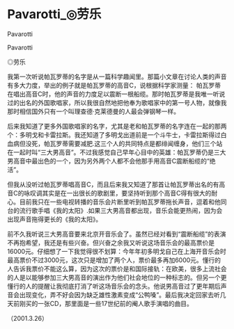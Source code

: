 # Pavarotti_◎劳乐

Pavarotti

Pavarotti

◎劳乐

我第一次听说帕瓦罗蒂的名字是从一篇科学趣闻里。那篇小文章在讨论人类的声音有多大力度，举出的例子就是帕瓦罗蒂的高音C，说根据科学家测量： 帕瓦罗蒂在唱出高音C时，他的声音的力度足以震断一根船缆。那时帕瓦罗蒂是我唯一听说过的出名的外国歌唱家，所以我很自然地把他奉为歌唱家中的第一号人物，就像我那时相信国外只有一个叫理查德·克莱德曼的人最会弹钢琴一样。

后来我知道了更多外国歌唱家的名字，尤其是老和帕瓦罗蒂的名字连在一起的那两个：多明戈和卡雷拉斯。我还知道了多明戈出道前是一个斗牛士，卡雷拉斯得过白血病但没死，帕瓦罗蒂需要减肥.这三个人的共同特点是都绯闻缠身，他们三个站在一起时叫“三大男高音”。不过我感觉自己早年心目中的英雄：帕瓦罗蒂仍是三大男高音中最出色的一个，因为另外两个人都不会他那手用高音C震断船缆的“绝活”。

但我从没听过帕瓦罗蒂唱高音C，而且后来我又知道了那首让帕瓦罗蒂出名的有高音C的咏叹调其实是在一出很长的歌剧里，要坚持听到那个高音C得有很大的耐心。目前我只在一些电视转播的音乐会片断里听到帕瓦罗蒂拖长声音，逗着和他同台的流行歌手唱《我的太阳》.如果三大男高音都出现，音乐会能更热闹，因为会出现声音拖得更长的《我的太阳》。

前不久我听说三大男高音要来北京开音乐会了。虽然已经对看到“震断船缆”的表演不再抱希望，我还是有些兴奋。但兴奋之余我又听说这场音乐会的最高票价是16000元。仔细想了一下我觉得很不划算：今年年初多明戈自己在上海开音乐会时最高票价不过3000元，这次只是增加了两个人，票价最多再加6000元。懂行的人告诉我票价不能这么算，因为这次的票价是和国际接轨：在欧美，很多上流社会的人是以能够参加三大男高音的演出作为他们社会地位的一种标志的。但另一个更懂行的人的提醒让我彻底打消了听这场音乐会的念头。他说男高音过了更年期后声音会出现变化，弄不好会因为缺乏雄性激素变成“公鸭嗓”。最后我决定回家去听几天前刚买的一张CD，那里面是一些17世纪前的阉人歌手演唱的曲目。

（2001.3.26）